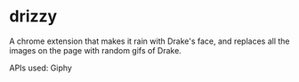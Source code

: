 # drizzy
A chrome extension that makes it rain with Drake's face, and replaces all the images on the page with random gifs of Drake.

APIs used: Giphy